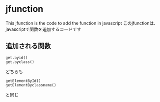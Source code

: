 # jfunction
This jfunction is the code to add the function in javascript
このjfunctionは、javascriptで関数を追加するコードです
## 追加される関数
```
get.byid()
get.byclass()
```
どちらも
```
getElementById()
getElementByclassname()
```
と同じ
